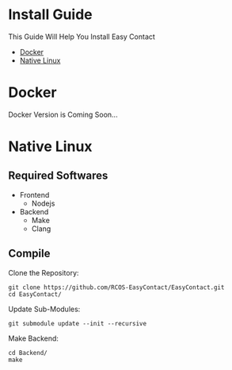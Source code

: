 # Install Guide
This Guide Will Help You Install Easy Contact
- [Docker](#docker)
- [Native Linux](#native-linux)

# Docker
Docker Version is Coming Soon...

# Native Linux
## Required Softwares
- Frontend
  - Nodejs
- Backend
  - Make
  - Clang

## Compile
Clone the Repository:
```shell
git clone https://github.com/RCOS-EasyContact/EasyContact.git
cd EasyContact/
```
Update Sub-Modules:
```shell
git submodule update --init --recursive
```
Make Backend:
```shell
cd Backend/
make
```
